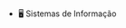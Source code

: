 - 🖥 Sistemas de Informação


<!---
LorranaNS/LorranaNS is a ✨ special ✨ repository because its `README.md` (this file) appears on your GitHub profile.
You can click the Preview link to take a look at your changes.

🎓
--->
